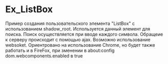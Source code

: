# Ex_ListBox

Пример создания пользовательского элемента "ListBox" с использованием shadow_root.
Используется данный элемент для поиска.
Поиск осуществляется при вводе каждого символа.
Обращеие к серверу происходит с помощью ajax.
Возможно использование websoket.
Ориентровано на использование Chrome, но будет также работать и в FireFox,
при зменении в about:config dom.webcomponents.enabled в true